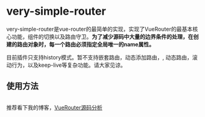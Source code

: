 # very-simple-router

very-simple-router是vue-router的最简单的实现，实现了VueRouter的最基本核心功能，组件的切换以及路由守卫。**为了减少源码中大量的边界条件的处理，在创建的路由对象时，每一个路由必须指定全局唯一的name属性。**

目前插件只支持history模式。暂不支持嵌套路由，动态添加路由，, 动态路由，滚动行为，以及keep-live等复杂功能。请大家见谅。

## 使用方法

```
```

推荐看下我的博客，[VueRouter源码分析](https://juejin.im/post/5cb2c1656fb9a0688360fb2c#heading-29)
